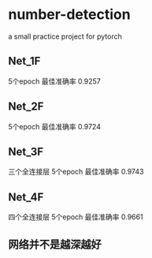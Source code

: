 # number-detection

a small practice project for pytorch

## Net_1F

5个epoch 最佳准确率 0.9257

## Net_2F

5个epoch 最佳准确率 0.9724

## Net_3F

三个全连接层
5个epoch 最佳准确率 0.9743

## Net_4F

四个全连接层
5个epoch 最佳准确率 0.9661

## 网络并不是越深越好
